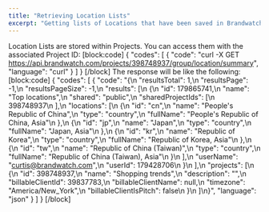 ```yaml
---
title: "Retrieving Location Lists"
excerpt: "Getting lists of Locations that have been saved in Brandwatch Analytics."
---
```

Location Lists are stored within Projects. You can access them with the associated Project ID:
[block:code]
{
  "codes": [
    {
      "code": "curl -X GET https://api.brandwatch.com/projects/398748937/group/location/summary",
      "language": "curl"
    }
  ]
}
[/block]
The response will be like the following:
[block:code]
{
  "codes": [
    {
      "code": "{\n  \"resultsTotal\": 1,\n  \"resultsPage\": -1,\n  \"resultsPageSize\": -1,\n  \"results\": [\n    {\n      \"id\": 179865741,\n      \"name\": \"Top locations\",\n      \"shared\": \"public\",\n      \"sharedProjectIds\": [\n        398748937\n      ],\n      \"locations\": [\n        {\n          \"id\": \"cn\",\n          \"name\": \"People's Republic of China\",\n          \"type\": \"country\",\n          \"fullName\": \"People's Republic of China, Asia\"\n        },\n        {\n          \"id\": \"jp\",\n          \"name\": \"Japan\",\n          \"type\": \"country\",\n          \"fullName\": \"Japan, Asia\"\n        },\n        {\n          \"id\": \"kr\",\n          \"name\": \"Republic of Korea\",\n          \"type\": \"country\",\n          \"fullName\": \"Republic of Korea, Asia\"\n        },\n        {\n          \"id\": \"tw\",\n          \"name\": \"Republic of China (Taiwan)\",\n          \"type\": \"country\",\n          \"fullName\": \"Republic of China (Taiwan), Asia\"\n        }\n      ],\n      \"userName\": \"curtis@brandwatch.com\",\n      \"userId\": 179428706\n    }\n  ],\n  \"projects\": [\n    {\n      \"id\": 398748937,\n      \"name\": \"Shopping trends\",\n      \"description\": \"\",\n      \"billableClientId\": 39837783,\n      \"billableClientName\": null,\n      \"timezone\": \"America/New_York\",\n      \"billableClientIsPitch\": false\n    }\n  ]\n}",
      "language": "json"
    }
  ]
}
[/block]